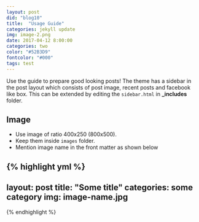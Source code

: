 ```yaml
---
layout: post
did: "blog10"
title:  "Usage Guide"
categories: jekyll update
img: image-2.png
date: 2017-04-12 8:00:00
categories: two
color: "#52B3D9"
fontcolor: "#000"
tags: test
---
```


Use the guide to prepare good looking posts! The theme has a sidebar in the post layout which consists of post image, recent posts and facebook like box. This can be extended by editing the ``sidebar.html`` in **_includes** folder.

## Image

- Use image of ratio 400x250 (800x500). 
- Keep them inside ``images`` folder.
- Mention image name in the front matter as shown below

{% highlight yml %}
---
layout: post
title:  "Some title"
categories: some category
img: image-name.jpg
---
{% endhighlight %}